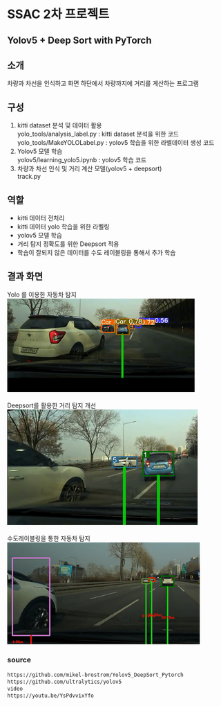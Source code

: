 # SSAC 2차 프로젝트 
## Yolov5 + Deep Sort with PyTorch

## 소개
차량과 차선을 인식하고 화면 하단에서 차량까지에 거리를 계산하는 프로그램

## 구성 
1. kitti dataset 분석 및 데이터 활용  
   yolo_tools/analysis_label.py : kitti dataset 분석을 위한 코드   
   yolo_tools/MakeYOLOLabel.py : yolov5 학습을 위한 라벨데이터 생성 코드   
2. Yolov5 모델 학습   
   yolov5/learning_yolo5.ipynb : yolov5 학습 코드
3. 차량과 차선 인식 및 거리 계산 모델(yolov5 + deepsort)    
    track.py

## 역할
- kitti 데이터 전처리
- kitti 데이터 yolo 학습을 위한 라벨링 
- yolov5 모델 학습
- 거리 탐지 정확도를 위한 Deepsort 적용
- 학습이 잘되지 않은 데이터를 수도 레이블링을 통해서 추가 학습

## 결과 화면

Yolo 를 이용한 자동차 탐지
![](result/yolo_result_1.png)
<br><br>
Deepsort를 활용한 거리 탐지 개선
![](result/yolo_result_2.png)
<br><br>
수도레이블링을 통한 자동차 탐지
![](result/yolo_result_3.png)

### source
    https://github.com/mikel-brostrom/Yolov5_DeepSort_Pytorch
    https://github.com/ultralytics/yolov5
    video
    https://youtu.be/YsPdvvixYfo
    
